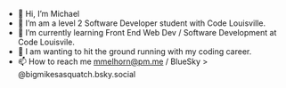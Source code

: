 - 👋 Hi, I’m Michael
- 👀 I’m am a level 2 Software Developer student with Code Louisville.
- 🌱 I’m currently learning Front End Web Dev / Software Development at Code Louisvile.
- 💞️ I am wanting to hit the ground running with my coding career.
- 📫 How to reach me mmelhorn@pm.me / BlueSky > @bigmikesasquatch.bsky.social

<!---
BigMike502/BigMike502 is a ✨ special ✨ repository because its `README.md` (this file) appears on your GitHub profile.
You can click the Preview link to take a look at your changes.
--->
